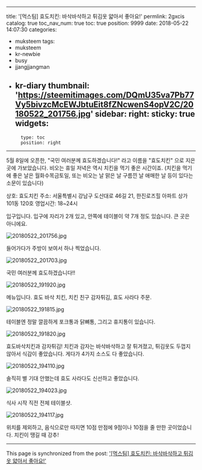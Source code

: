 
---
title: '[먹스팀] 효도치킨: 바삭바삭하고 튀김옷 얇아서 좋아요!'
permlink: 2gxcis
catalog: true
toc_nav_num: true
toc: true
position: 9999
date: 2018-05-22 14:07:30
categories:
- muksteem
tags:
- muksteem
- kr-newbie
- busy
- jjangjjangman
- kr-diary
thumbnail: 'https://steemitimages.com/DQmU35va7Pb77Vy5bivzcMcEWJbtuEit8fZNcwenS4opV2C/20180522_201756.jpg'
sidebar:
    right:
        sticky: true
widgets:
    -
        type: toc
        position: right
---


5월 8일에 오픈한, "국민 여러분께 효도하겠습니다!" 라고 이름을 "효도치킨" 으로 지은 곳에 가보았습니다. 비오는 휴일 저녁은 역시 치킨을 먹기 좋은 시간이죠. (치킨을 먹기에 좋은 날은 월화수목금토일, 또는 비오는 날 맑은 날 구름낀 날 애매한 날 등이 있다는 소문이 있습니다)

상호:  효도치킨
주소: 서울특별시 강남구 도산대로 46길 21, 한진로즈힐 아파트 상가 101동 120호
영업시간: 18~24시

입구입니다. 입구에 자리가 2개 있고, 안쪽에 테이블이 약 7개 정도 있습니다. 큰 곳은 아니에요.

![20180522_201756.jpg](https://steemitimages.com/DQmU35va7Pb77Vy5bivzcMcEWJbtuEit8fZNcwenS4opV2C/20180522_201756.jpg)

들어가다가 주방이 보여서 하나 찍었습니다.

![20180522_201703.jpg](https://steemitimages.com/DQmUzVtJ3E1wyH6PVcJguhk9sr7eerGnoQiNore5sXb9nu4/20180522_201703.jpg)

국민 여러분께 효도하겠습니다!!

![20180522_191920.jpg](https://steemitimages.com/DQmT2FxK8PhuUJ9cWLs3v2U5TNLGiciTQTCaJXU6rF1ekJm/20180522_191920.jpg)

메뉴입니다. 효도 바삭 치킨, 치킨 친구 감자튀김, 효도 사라다 주문. 

![20180522_191815.jpg](https://steemitimages.com/DQmT8PY883j1pUEdVZiNwDEAaNb3QtRp4Ac1bJtkUAPG3Bo/20180522_191815.jpg)

테이블엔 정말 깔끔하게 포크통과 닭뼈통, 그리고 휴지통이 있습니다.

![20180522_191820.jpg](https://steemitimages.com/DQmPMyqVJkLSZe3h5xJBtbHhgo1ooYutZgx6Ee36J19D5z3/20180522_191820.jpg)

효도바삭치킨과 감자튀김! 치킨과 감자는 바삭바삭하고 잘 튀겨졌고, 튀김옷도 두껍지 않아서 식감이 좋았습니다. 게다가 4가지 소스도 다 좋았습니다.

![20180522_194110.jpg](https://steemitimages.com/DQmaurfH5HvQZLnvxkzCdksqL4L3JCcwbtCRjxqsnyarsi7/20180522_194110.jpg)

솔직히 별 기대 안했는데 효도 사라다도 신선하고 좋았습니다.

![20180522_194023.jpg](https://steemitimages.com/DQmS3j9pQqAVDGPaEF6BjtZ3pBRGaWnzPY93DdGLjbjJ3uy/20180522_194023.jpg)

식사 시작 직전 전체 테이블샷. 

![20180522_194117.jpg](https://steemitimages.com/DQmcnT8t8GVC22HXtuC14i57M8j3rwcMeZhnd6ma9mDVGVd/20180522_194117.jpg)

위치를 제외하고, 음식으로만 따지면 10점 만점에 9점이나 10점을 줄 만한 곳이었습니다.  치킨이 땡길 때 강추!

- - -

This page is synchronized from the post: ['[먹스팀] 효도치킨: 바삭바삭하고 튀김옷 얇아서 좋아요!'](https://steemit.com/@glory7/2gxcis)
